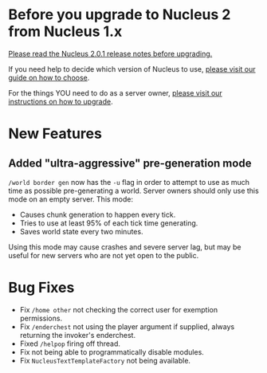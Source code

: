 # Before you upgrade to Nucleus 2 from Nucleus 1.x

[Please read the Nucleus 2.0.1 release notes before upgrading.](https://ore.spongepowered.org/Nucleus/Nucleus/versions/2.0.1)

If you need help to decide which version of Nucleus to use, [please visit our guide on how to choose](https://v2.nucleuspowered.org/docs/howto/version-choice.html).

For the things YOU need to do as a server owner, [please visit our instructions on how to upgrade](https://v2.nucleuspowered.org/docs/howto/migrate.html).

# New Features

## Added "ultra-aggressive" pre-generation mode

`/world border gen` now has the `-u` flag in order to attempt to use as much time as possible pre-generating a world. 
Server owners should only use this mode on an empty server. This mode:

* Causes chunk generation to happen every tick.
* Tries to use at least 95% of each tick time generating.
* Saves world state every two minutes.

Using this mode may cause crashes and severe server lag, but may be useful for new servers who are not yet open to the public. 

# Bug Fixes

* Fix `/home other` not checking the correct user for exemption permissions.
* Fix `/enderchest` not using the player argument if supplied, always returning the invoker's enderchest.
* Fixed `/helpop` firing off thread.
* Fix not being able to programmatically disable modules.
* Fix `NucleusTextTemplateFactory` not being available.